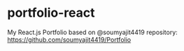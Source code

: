 # portfolio-react
My React.js Portfolio based on @soumyajit4419 repository: https://github.com/soumyajit4419/Portfolio



